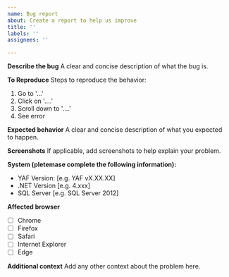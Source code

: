 ```yaml
---
name: Bug report
about: Create a report to help us improve
title: ''
labels: ''
assignees: ''

---
```


**Describe the bug**
A clear and concise description of what the bug is.

**To Reproduce**
Steps to reproduce the behavior:
1. Go to '...'
2. Click on '....'
3. Scroll down to '....'
4. See error

**Expected behavior**
A clear and concise description of what you expected to happen.

**Screenshots**
If applicable, add screenshots to help explain your problem.

**System (pletemase complete the following information):**
 - YAF Version: [e.g. YAF vX.XX.XX]
 - .NET Version [e.g. 4.xxx]
 - SQL Server [e.g. SQL Server 2012]
 
**Affected browser**
<!-- 
  Check all that apply, and add more if necessary. As appropriate, please specify the exact version(s) of the browser and operating system.
-->
* [ ] Chrome
* [ ] Firefox
* [ ] Safari
* [ ] Internet Explorer
* [ ] Edge

**Additional context**
Add any other context about the problem here.
